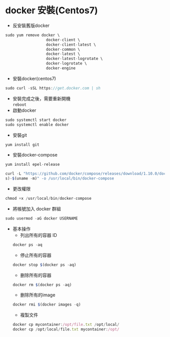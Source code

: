 # docker 安裝(Centos7)

* 反安裝舊版docker
```js
sudo yum remove docker \
                  docker-client \
                  docker-client-latest \
                  docker-common \
                  docker-latest \
                  docker-latest-logrotate \
                  docker-logrotate \
                  docker-engine
```

* 安裝docker(centos7)  
```js
sudo curl -sSL https://get.docker.com | sh
```
* 安裝完成之後，需要重新開機  
`reboot`
* 啟動docker  
```js
sudo systemctl start docker
sudo systemctl enable docker
```
* 安裝git  
```js
yum install git
```
* 安裝docker-compose  

```js
yum install epel-release
```
```js
curl -L "https://github.com/docker/compose/releases/download/1.10.0/docker-compose-$(uname -
s)-$(uname -m)" -o /usr/local/bin/docker-compose
```
* 更改權限
```js
chmod +x /usr/local/bin/docker-compose
```
* 將帳號加入 docker 群組
```js
sudo usermod -aG docker USERNAME
```

* 基本操作
  * 列出所有的容器 ID
  ```js
  docker ps -aq
  ```
  * 停止所有的容器
  ```js
  docker stop $(docker ps -aq)
  ```
  * 删除所有的容器
  ```js
  docker rm $(docker ps -aq)
  ```
  * 删除所有的image
  ```js
  docker rmi $(docker images -q)
  ```
  * 複製文件
  ```js
  docker cp mycontainer:/opt/file.txt /opt/local/
  docker cp /opt/local/file.txt mycontainer:/opt/
  ```














